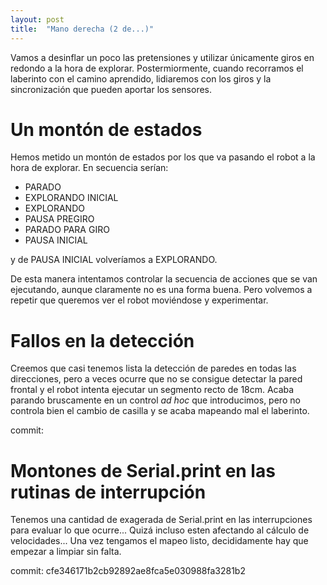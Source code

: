 ```yaml
---
layout: post
title:  "Mano derecha (2 de...)"
---
```


Vamos a desinflar un poco las pretensiones y utilizar únicamente giros en redondo a la
hora de explorar. Postermiormente, cuando recorramos el laberinto con el camino aprendido,
lidiaremos con los giros y la sincronización que pueden aportar los sensores.

# Un montón de estados

Hemos metido un montón de estados por los que va pasando el robot a la hora de explorar. En
secuencia serían:

- PARADO
- EXPLORANDO INICIAL
- EXPLORANDO
- PAUSA PREGIRO
- PARADO PARA GIRO
- PAUSA INICIAL

y de PAUSA INICIAL volveríamos a EXPLORANDO. 

De esta manera intentamos controlar la secuencia de acciones que se van ejecutando, aunque
claramente no es una forma buena. Pero volvemos a repetir que queremos ver el robot moviéndose
y experimentar.

# Fallos en la detección

Creemos que casi tenemos lista la detección de paredes en todas las direcciones, pero a veces
ocurre que no se consigue detectar la pared frontal y el robot intenta ejecutar un segmento
recto de 18cm. Acaba parando bruscamente en un control _ad hoc_ que introducimos, pero no
controla bien el cambio de casilla y se acaba mapeando mal el laberinto.

commit:

# Montones de Serial.print en las rutinas de interrupción

Tenemos una cantidad de exagerada de Serial.print en las interrupciones para evaluar lo que
ocurre... Quizá incluso esten afectando al cálculo de velocidades... Una vez tengamos el mapeo
listo, decididamente hay que empezar a limpiar sin falta.

commit: cfe346171b2cb92892ae8fca5e030988fa3281b2

